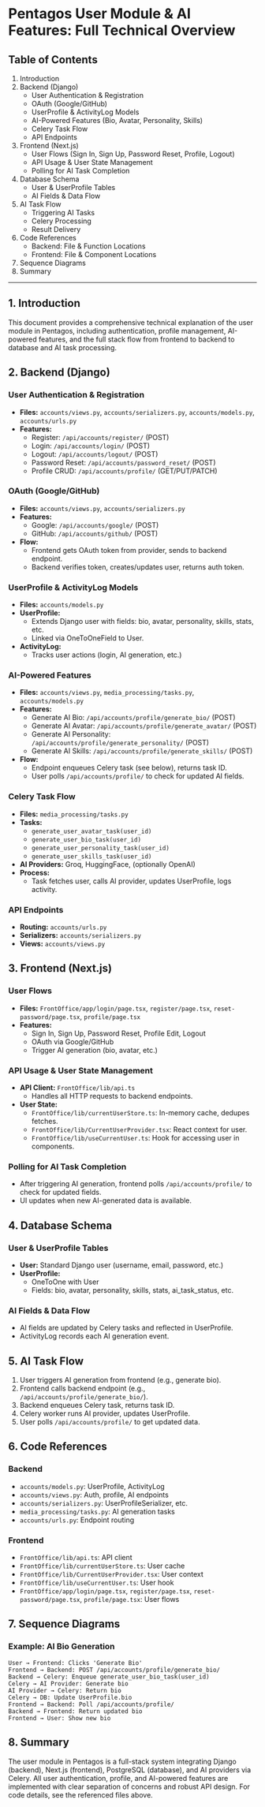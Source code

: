 # Pentagos User Module & AI Features: Full Technical Overview

## Table of Contents
1. Introduction
2. Backend (Django)
   - User Authentication & Registration
   - OAuth (Google/GitHub)
   - UserProfile & ActivityLog Models
   - AI-Powered Features (Bio, Avatar, Personality, Skills)
   - Celery Task Flow
   - API Endpoints
3. Frontend (Next.js)
   - User Flows (Sign In, Sign Up, Password Reset, Profile, Logout)
   - API Usage & User State Management
   - Polling for AI Task Completion
4. Database Schema
   - User & UserProfile Tables
   - AI Fields & Data Flow
5. AI Task Flow
   - Triggering AI Tasks
   - Celery Processing
   - Result Delivery
6. Code References
   - Backend: File & Function Locations
   - Frontend: File & Component Locations
7. Sequence Diagrams
8. Summary

---

## 1. Introduction
This document provides a comprehensive technical explanation of the user module in Pentagos, including authentication, profile management, AI-powered features, and the full stack flow from frontend to backend to database and AI task processing.

## 2. Backend (Django)
### User Authentication & Registration
- **Files:** `accounts/views.py`, `accounts/serializers.py`, `accounts/models.py`, `accounts/urls.py`
- **Features:**
  - Register: `/api/accounts/register/` (POST)
  - Login: `/api/accounts/login/` (POST)
  - Logout: `/api/accounts/logout/` (POST)
  - Password Reset: `/api/accounts/password_reset/` (POST)
  - Profile CRUD: `/api/accounts/profile/` (GET/PUT/PATCH)

### OAuth (Google/GitHub)
- **Files:** `accounts/views.py`, `accounts/serializers.py`
- **Features:**
  - Google: `/api/accounts/google/` (POST)
  - GitHub: `/api/accounts/github/` (POST)
- **Flow:**
  - Frontend gets OAuth token from provider, sends to backend endpoint.
  - Backend verifies token, creates/updates user, returns auth token.

### UserProfile & ActivityLog Models
- **Files:** `accounts/models.py`
- **UserProfile:**
  - Extends Django user with fields: bio, avatar, personality, skills, stats, etc.
  - Linked via OneToOneField to User.
- **ActivityLog:**
  - Tracks user actions (login, AI generation, etc.)

### AI-Powered Features
- **Files:** `accounts/views.py`, `media_processing/tasks.py`, `accounts/models.py`
- **Features:**
  - Generate AI Bio: `/api/accounts/profile/generate_bio/` (POST)
  - Generate AI Avatar: `/api/accounts/profile/generate_avatar/` (POST)
  - Generate AI Personality: `/api/accounts/profile/generate_personality/` (POST)
  - Generate AI Skills: `/api/accounts/profile/generate_skills/` (POST)
- **Flow:**
  - Endpoint enqueues Celery task (see below), returns task ID.
  - User polls `/api/accounts/profile/` to check for updated AI fields.

### Celery Task Flow
- **Files:** `media_processing/tasks.py`
- **Tasks:**
  - `generate_user_avatar_task(user_id)`
  - `generate_user_bio_task(user_id)`
  - `generate_user_personality_task(user_id)`
  - `generate_user_skills_task(user_id)`
- **AI Providers:** Groq, HuggingFace, (optionally OpenAI)
- **Process:**
  - Task fetches user, calls AI provider, updates UserProfile, logs activity.

### API Endpoints
- **Routing:** `accounts/urls.py`
- **Serializers:** `accounts/serializers.py`
- **Views:** `accounts/views.py`

## 3. Frontend (Next.js)
### User Flows
- **Files:** `FrontOffice/app/login/page.tsx`, `register/page.tsx`, `reset-password/page.tsx`, `profile/page.tsx`
- **Features:**
  - Sign In, Sign Up, Password Reset, Profile Edit, Logout
  - OAuth via Google/GitHub
  - Trigger AI generation (bio, avatar, etc.)

### API Usage & User State Management
- **API Client:** `FrontOffice/lib/api.ts`
  - Handles all HTTP requests to backend endpoints.
- **User State:**
  - `FrontOffice/lib/currentUserStore.ts`: In-memory cache, dedupes fetches.
  - `FrontOffice/lib/CurrentUserProvider.tsx`: React context for user.
  - `FrontOffice/lib/useCurrentUser.ts`: Hook for accessing user in components.

### Polling for AI Task Completion
- After triggering AI generation, frontend polls `/api/accounts/profile/` to check for updated fields.
- UI updates when new AI-generated data is available.

## 4. Database Schema
### User & UserProfile Tables
- **User:** Standard Django user (username, email, password, etc.)
- **UserProfile:**
  - OneToOne with User
  - Fields: bio, avatar, personality, skills, stats, ai_task_status, etc.

### AI Fields & Data Flow
- AI fields are updated by Celery tasks and reflected in UserProfile.
- ActivityLog records each AI generation event.

## 5. AI Task Flow
1. User triggers AI generation from frontend (e.g., generate bio).
2. Frontend calls backend endpoint (e.g., `/api/accounts/profile/generate_bio/`).
3. Backend enqueues Celery task, returns task ID.
4. Celery worker runs AI provider, updates UserProfile.
5. User polls `/api/accounts/profile/` to get updated data.

## 6. Code References
### Backend
- `accounts/models.py`: UserProfile, ActivityLog
- `accounts/views.py`: Auth, profile, AI endpoints
- `accounts/serializers.py`: UserProfileSerializer, etc.
- `media_processing/tasks.py`: AI generation tasks
- `accounts/urls.py`: Endpoint routing

### Frontend
- `FrontOffice/lib/api.ts`: API client
- `FrontOffice/lib/currentUserStore.ts`: User cache
- `FrontOffice/lib/CurrentUserProvider.tsx`: User context
- `FrontOffice/lib/useCurrentUser.ts`: User hook
- `FrontOffice/app/login/page.tsx`, `register/page.tsx`, `reset-password/page.tsx`, `profile/page.tsx`: User flows

## 7. Sequence Diagrams
### Example: AI Bio Generation
```
User → Frontend: Clicks 'Generate Bio'
Frontend → Backend: POST /api/accounts/profile/generate_bio/
Backend → Celery: Enqueue generate_user_bio_task(user_id)
Celery → AI Provider: Generate bio
AI Provider → Celery: Return bio
Celery → DB: Update UserProfile.bio
Frontend → Backend: Poll /api/accounts/profile/
Backend → Frontend: Return updated bio
Frontend → User: Show new bio
```

## 8. Summary
The user module in Pentagos is a full-stack system integrating Django (backend), Next.js (frontend), PostgreSQL (database), and AI providers via Celery. All user authentication, profile, and AI-powered features are implemented with clear separation of concerns and robust API design. For code details, see the referenced files above.
